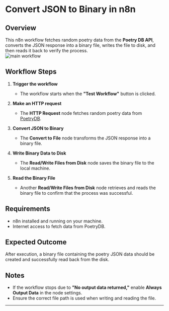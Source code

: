 #  Convert JSON to Binary in n8n 

## **Overview**  
This n8n workflow fetches random poetry data from the **Poetry DB API**, converts the JSON response into a binary file, writes the file to disk, and then reads it back to verify the process.  
![main workflow ](https://github.com/user-attachments/assets/f290c7ea-4430-4f5b-aa8e-d853ebf3ff61)

## **Workflow Steps**  

1. **Trigger the workflow**  
   - The workflow starts when the **"Test Workflow"** button is clicked.  

2. **Make an HTTP request**  
   - The **HTTP Request** node fetches random poetry data from [PoetryDB](https://poetrydb.org/random/1).  

3. **Convert JSON to Binary**  
   - The **Convert to File** node transforms the JSON response into a binary file.  

4. **Write Binary Data to Disk**  
   - The **Read/Write Files from Disk** node saves the binary file to the local machine.  

5. **Read the Binary File**  
   - Another **Read/Write Files from Disk** node retrieves and reads the binary file to confirm that the process was successful.  

## **Requirements**  
- n8n installed and running on your machine.  
- Internet access to fetch data from PoetryDB.  

## **Expected Outcome**  
After execution, a binary file containing the poetry JSON data should be created and successfully read back from the disk.  

## **Notes**  
- If the workflow stops due to **"No output data returned,"** enable **Always Output Data** in the node settings.  
- Ensure the correct file path is used when writing and reading the file.  

---
